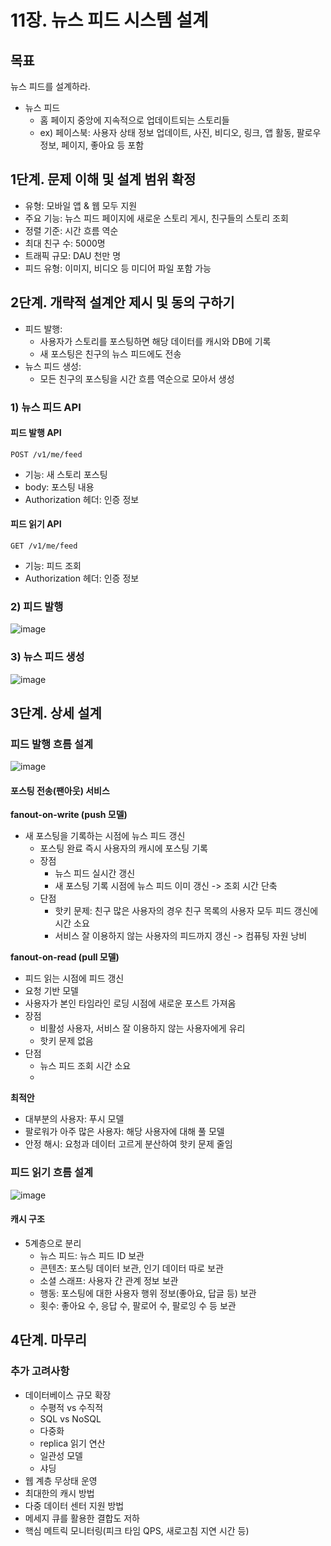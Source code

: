 # 11장. 뉴스 피드 시스템 설계
## 목표
뉴스 피드를 설계하라.
- 뉴스 피드
  - 홈 페이지 중앙에 지속적으로 업데이트되는 스토리들
  - ex) 페이스북: 사용자 상태 정보 업데이트, 사진, 비디오, 링크, 앱 활동, 팔로우 정보, 페이지, 좋아요 등 포함
## 1단계. 문제 이해 및 설계 범위 확정
- 유형: 모바일 앱 & 웹 모두 지원
- 주요 기능: 뉴스 피드 페이지에 새로운 스토리 게시, 친구들의 스토리 조회
- 정렬 기준: 시간 흐름 역순
- 최대 친구 수: 5000명
- 트래픽 규모: DAU 천만 명
- 피드 유형: 이미지, 비디오 등 미디어 파일 포함 가능
## 2단계. 개략적 설계안 제시 및 동의 구하기
- 피드 발행: 
  - 사용자가 스토리를 포스팅하면 해당 데이터를 캐시와 DB에 기록
  - 새 포스팅은 친구의 뉴스 피드에도 전송
- 뉴스 피드 생성:
  - 모든 친구의 포스팅을 시간 흐름 역순으로 모아서 생성
### 1) 뉴스 피드 API
#### 피드 발행 API
`POST /v1/me/feed`
- 기능: 새 스토리 포스팅
- body: 포스팅 내용
- Authorization 헤더: 인증 정보
#### 피드 읽기 API
`GET /v1/me/feed`
- 기능: 피드 조회
- Authorization 헤더: 인증 정보
### 2) 피드 발행
<img alt="image" src="https://github.com/user-attachments/assets/dbdc24ba-4a32-4927-b6c0-32586696091a">

### 3) 뉴스 피드 생성
<img alt="image" src="https://github.com/user-attachments/assets/32fe7fd6-2ec0-47a1-bdb3-875f654e67b3">

## 3단계. 상세 설계
### 피드 발행 흐름 설계

<img alt="image" src="https://github.com/user-attachments/assets/37aa3598-be08-4bfc-94e6-8729c4e334a2">

#### 포스팅 전송(팬아웃) 서비스
**fanout-on-write (push 모델)**
- 새 포스팅을 기록하는 시점에 뉴스 피드 갱신
  - 포스팅 완료 즉시 사용자의 캐시에 포스팅 기록 
  - 장점
    - 뉴스 피드 실시간 갱신
    - 새 포스팅 기록 시점에 뉴스 피드 이미 갱신 -> 조회 시간 단축
  - 단점
    - 핫키 문제: 친구 많은 사용자의 경우 친구 목록의 사용자 모두 피드 갱신에 시간 소요
    - 서비스 잘 이용하지 않는 사용자의 피드까지 갱신 -> 컴퓨팅 자원 낭비

**fanout-on-read (pull 모델)**
  - 피드 읽는 시점에 피드 갱신
  - 요청 기반 모델
  - 사용자가 본인 타임라인 로딩 시점에 새로운 포스트 가져옴
  - 장점
    - 비활성 사용자, 서비스 잘 이용하지 않는 사용자에게 유리
    - 핫키 문제 없음
  - 단점
    - 뉴스 피드 조회 시간 소요
    - 
**최적안**
  - 대부분의 사용자: 푸시 모델
  - 팔로워가 아주 많은 사용자: 해당 사용자에 대해 풀 모델
  - 안정 해시: 요청과 데이터 고르게 분산하여 핫키 문제 줄임
### 피드 읽기 흐름 설계

<img alt="image" src="https://github.com/user-attachments/assets/18f6d7b0-7fd6-4530-9eb9-572ea35c4239">

#### 캐시 구조
- 5계층으로 분리
  - 뉴스 피드: 뉴스 피드 ID 보관
  - 콘텐츠: 포스팅 데이터 보관, 인기 데이터 따로 보관
  - 소셜 스래프: 사용자 간 관계 정보 보관
  - 행동: 포스팅에 대한 사용자 행위 정보(좋아요, 답글 등) 보관
  - 횟수: 좋아요 수, 응답 수, 팔로어 수, 팔로잉 수 등 보관
## 4단계. 마무리
### 추가 고려사항
- 데이터베이스 규모 확장
  - 수평적 vs 수직적
  - SQL vs NoSQL
  - 다중화
  - replica 읽기 연산
  - 일관성 모델
  - 샤딩
- 웹 계층 무상태 운영
- 최대한의 캐시 방법
- 다중 데이터 센터 지원 방법
- 메세지 큐를 활용한 결합도 저하
- 핵심 메트릭 모니터링(피크 타임 QPS, 새로고침 지연 시간 등)
